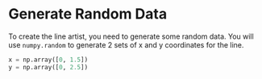 # Generate Random Data

To create the line artist, you need to generate some random data. You will use `numpy.random` to generate 2 sets of x and y coordinates for the line.

```python
x = np.array([0, 1.5])
y = np.array([0, 2.5])
```
